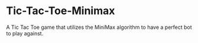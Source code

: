 # Tic-Tac-Toe-Minimax
A Tic Tac Toe game that utilizes the MiniMax algorithm to have a perfect bot to play against.
